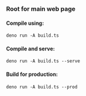 ### Root for main web page

#### Compile using:
```deno run -A build.ts```
#### Compile and serve:
```deno run -A build.ts --serve```
#### Build for production:
```deno run -A build.ts --prod```
